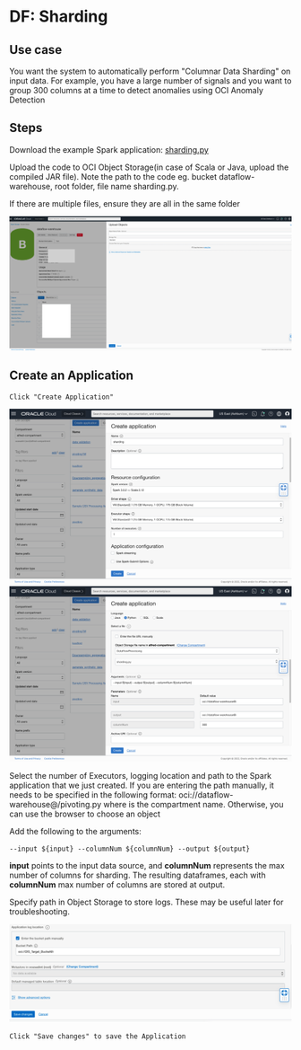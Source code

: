 # DF: Sharding

## Use case


You want the system to automatically perform "Columnar Data Sharding" on input data.
For example, you have a large number of signals and you want to group 300 columns at a time to detect anomalies using OCI Anomaly Detection


## Steps


Download the example Spark application: [sharding.py](./example_code/sharding.py)

Upload the code to OCI Object Storage(in case of Scala or Java, upload the compiled JAR file). Note the path to the code eg. bucket dataflow-
warehouse, root folder, file name sharding.py.


If there are multiple files, ensure they are all in the same folder

![image info](./utils/upload_object.png)
## Create an Application


```
Click "Create Application"
```


![image info](./utils/S2.png)
![image info](./utils/S3.png)


Select the number of Executors, logging location and path to the Spark application that we just created. If you are entering the path manually, it needs to
be specified in the following format: oci://dataflow-warehouse@<compartmentID>/pivoting.py where <compartmentID> is the compartment name. Otherwise,
you can use the browser to choose an object

Add the following to the arguments:

```
--input ${input} --columnNum ${columnNum} --output ${output}
```

<b>input</b> points to the input data source, and <b>columnNum</b> represents the max number of columns for sharding. The resulting dataframes, each with <b>columnNum</b> max number of columns are stored at output.


Specify path in Object Storage to store logs. These may be useful later for troubleshooting.

![image info](./utils/S4.png)


```
Click "Save changes" to save the Application
```


